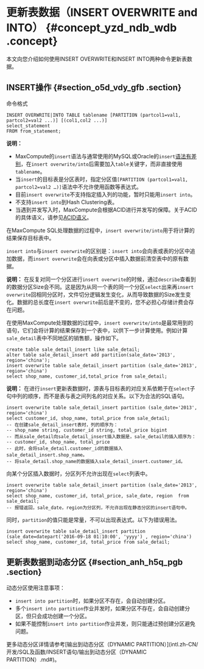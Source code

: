 # 更新表数据（INSERT OVERWRITE and INTO） {#concept_yzd_ndb_wdb .concept}

本文向您介绍如何使用INSERT OVERWRITE和INSERT INTO两种命令更新表数据。

## INSERT操作 {#section_o5d_vdy_gfb .section}

命令格式

``` {#codeblock_ty7_8cb_kqu}
INSERT OVERWRITE|INTO TABLE tablename [PARTITION (partcol1=val1, partcol2=val2 ...)] [(col1,col2 ...)]
select_statement
FROM from_statement;
```

**说明：** 

-   MaxCompute的`insert`语法与通常使用的MySQL或Oracle的`insert`[语法有差别](../../../../intl.zh-CN/最佳实践/SQL/与标准SQL的主要区别及解决方法.md#)，在`insert overwrite/into`后需要加入`table`关键字，而非直接使用`tablename`。
-   当`insert`的目标表是分区表时，指定分区值`[PARTITION (partcol1=val1, partcol2=val2 …)]`语法中不允许使用函数等表达式。
-   目前`insert overwrite`不支持指定插入列的功能，暂时只能用`insert into`。
-   不支持`insert into`到Hash Clustering表。
-   当遇到并发写入时，MaxCompute会根据ACID进行并发写的保障。关于ACID的具体语义，请参见[ACID语义](../../../../intl.zh-CN/产品简介/基本概念/ACID语义.md#)。

在MaxCompute SQL处理数据的过程中，`insert overwrite/into`用于将计算的结果保存目标表中。

`insert into`与`insert overwrite`的区别是：`insert into`会向表或表的分区中追加数据，而`insert overwrite`会在向表或分区中插入数据前清空表中的原有数据。

**说明：** 在反复对同一个分区进行`insert overwrite`的时候，通过`describe`查看到的数据分区Size会不同。这是因为从同一个表的同一个分区`select`出来再`insert overwrite`回相同分区时，文件切分逻辑发生变化，从而导致数据的Size发生变化。数据的总长度在`insert overwrite`前后是不变的，您不必担心存储计费会存在问题。

在使用MaxCompute处理数据的过程中，`insert overwrite/into`是最常用到的语句，它们会将计算的结果保存到一个表中，以供下一步计算使用。例如计算`sale_detail`表中不同地区的销售额，操作如下。

``` {#codeblock_1ht_2ke_5hk}
create table sale_detail_insert like sale_detail;
alter table sale_detail_insert add partition(sale_date='2013', region='china');
insert overwrite table sale_detail_insert partition (sale_date='2013', region='china')
select shop_name, customer_id,total_price from sale_detail;
```

**说明：** 在进行`insert`更新表数据时，源表与目标表的对应关系依赖于在`select`子句中列的顺序，而不是表与表之间列名的对应关系。以下为合法的SQL语句。

``` {#codeblock_jih_uu6_w2f}
insert overwrite table sale_detail_insert partition (sale_date='2013', region='china')
select customer_id, shop_name, total_price from sale_detail;
-- 在创建sale_detail_insert表时，列的顺序为：
-- shop_name string, customer_id string, total_price bigint
-- 而从sale_detail向sale_detail_insert插入数据是，sale_detail的插入顺序为：
-- customer_id, shop_name, total_price
-- 此时，会将sale_detail.customer_id的数据插入sale_detail_insert.shop_name。
-- 将sale_detail.shop_name的数据插入sale_detail_insert.customer_id。
```

向某个分区插入数据时，分区列不允许出现在`select`列表中。

``` {#codeblock_3kf_6xj_2qm}
insert overwrite table sale_detail_insert partition (sale_date='2013', region='china')
select shop_name, customer_id, total_price, sale_date, region  from sale_detail;
-- 报错返回，sale_date，region为分区列，不允许出现在静态分区的insert语句中。
```

同时，`partition`的值只能是常量，不可以出现表达式。以下为错误用法。

``` {#codeblock_x6i_w72_bg5}
insert overwrite table sale_detail_insert partition (sale_date=datepart('2016-09-18 01:10:00', 'yyyy') , region='china')
select shop_name, customer_id, total_price from sale_detail;
```

## 更新表数据到动态分区 {#section_anh_h5q_pgb .section}

动态分区使用注意事项：

-   `insert into partition`时，如果分区不存在，会自动创建分区。
-   多个`insert into partition`作业并发时，如果分区不存在，会自动创建分区，但只会成功创建一个分区。
-   如果不能控制`insert into partition`作业并发，则只能通过预创建分区避免问题。

更多动态分区详情请参考[输出到动态分区（DYNAMIC PARTITION）](intl.zh-CN/开发/SQL及函数/INSERT语句/输出到动态分区（DYNAMIC PARTITION）.md#)。

